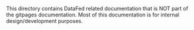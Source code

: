 This directory contains DataFed related documentation that is NOT part of the gitpages documentation. Most of this documentation is for internal design/development purposes.
